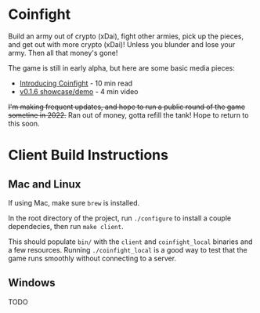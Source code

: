 # Coinfight

Build an army out of crypto (xDai), fight other armies, pick up the pieces, and get out with more crypto (xDai)! Unless you blunder and lose your army. Then all that money's gone!

The game is still in early alpha, but here are some basic media pieces:

* [Introducing Coinfight](https://medium.com/@coinop.logan/introducing-coinfight-db55c3f918ed) - 10 min read
* [v0.1.6 showcase/demo](https://youtu.be/QRzH7jZX7B4) - 4 min video

~~I'm making frequent updates, and hope to run a public round of the game sometine in 2022.~~ Ran out of money, gotta refill the tank! Hope to return to this soon.

# Client Build Instructions

## Mac and Linux

If using Mac, make sure `brew` is installed.

In the root directory of the project, run `./configure` to install a couple dependecies, then run `make client`.

This should populate `bin/` with the `client` and `coinfight_local` binaries and a few resources. Running `./coinfight_local` is a good way to test that the game runs smoothly without connecting to a server.

## Windows

TODO
